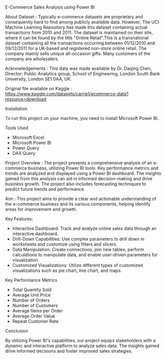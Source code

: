 E-Commerce Sales Analysis using Power BI

About Dataset : Typically e-commerce datasets are proprietary and consequently hard to find among publicly available data. However, The UCI Machine Learning Repository has made this dataset containing actual transactions from 2010 and 2011. The dataset is maintained on their site, where it can be found by the title "Online Retail".This is a transnational dataset containing all the transactions occurring between 01/12/2010 and 09/12/2011 for a UK-based and registered non-store online retail. The company mainly sells unique all-occasion gifts. Many customers of the company are wholesalers.

Acknowledgements : This data was made available by Dr. Daqing Chen, Director: Public Analytics group, School of Engineering, London South Bank University, London SE1 0AA, UK.

Original file available on Kaggle : https://www.kaggle.com/datasets/carrie1/ecommerce-data?resource=download

Installation

To run this project on your machine, you need to install Microsoft Power BI.

Tools Used
- Microsoft Excel
- Microsoft Power BI
- Power Query
- DAX Query

Project Overview : The project presents a comprehensive analysis of an e-commerce business, utilizing Power BI tools. Key performance metrics and trends are analyzed and displayed using a Power BI dashboard. The insights gained from this analysis can aid in informed decision-making and drive business growth. The project also includes forecasting techniques to predict future trends and performance.

Aim : This project aims to provide a clear and actionable understanding of the e-commerce business and its various components, helping identify areas for improvement and growth.

Key Features:
- Interactive Dashboard: Track and analyze online sales data through an interactive dashboard.
- Drill-Down Capabilities: Use complex parameters to drill down in worksheets and customize using filters and slicers.
- Data Manipulation: Create connections, join new tables, perform calculations to manipulate data, and enable user-driven parameters for visualization.
- Customized Visualizations: Utilize different types of customized visualizations such as pie chart, line chart,  and maps.

 Key Performance Metrics
- Total Quantity Sold
- Average Unit Price
- Number of Orders
- Number of Customers
- Average Items per Order
- Average Order Value
- Repeat Customer Rate


Conclusion

By utilizing Power BI's capabilities, our project equips stakeholders with a dynamic and interactive platform to analyze sales data. The insights gained drive informed decisions and foster improved sales strategies.


